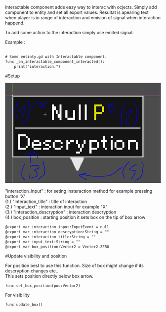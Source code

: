 Interactable component adds eazy way to interac with ocjects. Simply add component to entity and set all export values. Resultat is apearing text when player is in range of interaction and emision of signal when interaction happend.  
  
To add some action to the interaction simply use emited signal.

Example :  
```

# Some entinty.gd with Interactable component.
func _on_interactable_component_interacted():
	print("interaction.")
```

#Setup

![alt](interactable_image.PNG)

"interaction_input" : for seting insteraction method for example pressing button 'X'  
(1.) "interaction_title" : title of interaction  
(2.) "input_text" : interaction input for example "X"  
(3.) "interaction_descryption" : interaction descryption  
(4.) box_position : starting position it sets box on the tip of box arrow  
```
@export var interaction_input:InputEvent = null
@export var interaction_descryption:String = ""
@export var interaction_title:String = ""
@export var input_text:String = ""
@export var box_position:Vector2 = Vector2.ZERO
```
#Update visibility and position

For position best to use this function. Size of box might change if its descryption changes etc..  
This sets position directly below box arrow.
```
func set_box_position(pos:Vector2)
```
For visibility
```
func update_box()
```
